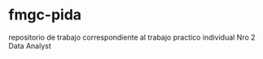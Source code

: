 # fmgc-pida
repositorio de trabajo correspondiente al trabajo practico individual Nro 2 Data Analyst
